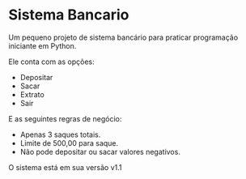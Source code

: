 # Sistema Bancario
 Um pequeno projeto de sistema bancário para praticar programação iniciante em Python.

 Ele conta com as opções:  
 - Depositar
 - Sacar
 - Extrato
 - Sair

E as seguintes regras de negócio:
- Apenas 3 saques totais.
- Limite de 500,00 para saque.
- Não pode depositar ou sacar valores negativos.

O sistema está em sua versão v1.1
